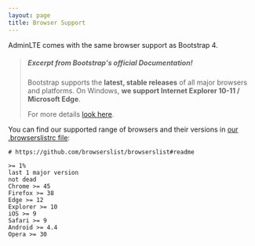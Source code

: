 ```yaml
---
layout: page
title: Browser Support
---
```


AdminLTE comes with the same browser support as Bootstrap 4.

> ##### Excerpt from Bootstrap's official Documentation!
>
> Bootstrap supports the **latest, stable releases** of all major browsers and platforms. On Windows, **we support Internet Explorer 10-11 / Microsoft Edge**.
>
> For more details [look here](https://getbootstrap.com/docs/4.3/getting-started/browsers-devices/#supported-browsers).

You can find our supported range of browsers and their versions in [our .browserslistrc file](https://github.com/ColorlibHQ/AdminLTE/blob/v3-dev/.browserslistrc):

```
# https://github.com/browserslist/browserslist#readme

>= 1%
last 1 major version
not dead
Chrome >= 45
Firefox >= 38
Edge >= 12
Explorer >= 10
iOS >= 9
Safari >= 9
Android >= 4.4
Opera >= 30
```
